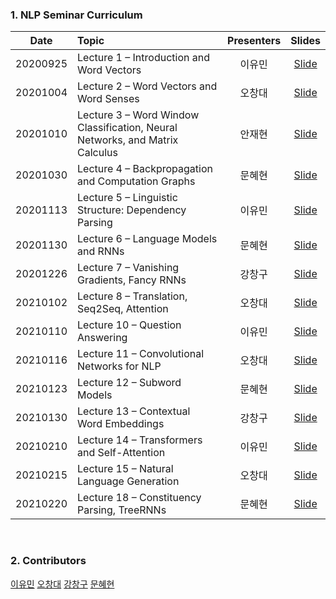 ### 1. NLP Seminar Curriculum 

|       Date       | Topic | Presenters | Slides |
|:----------------:|:----------------------------------------|:----------:|:------:
| 20200925 |   Lecture 1 – Introduction and Word Vectors | 이유민 | [Slide]()
| 20201004 |   Lecture 2 – Word Vectors and Word Senses | 오창대 | [Slide]()
| 20201010 |   Lecture 3 – Word Window Classification, Neural Networks, and Matrix Calculus | 안재현 | [Slide]()
| 20201030 |   Lecture 4 – Backpropagation and Computation Graphs | 문혜현 | [Slide](https://github.com/yourmean/UOS-NLP-Seminar/blob/master/Slides/lec04_Backpropagation_and_Computationgraphs.pdf)
| 20201113 |   Lecture 5 – Linguistic Structure: Dependency Parsing | 이유민 | [Slide]()
| 20201130 |   Lecture 6 – Language Models and RNNs | 문혜현 | [Slide](https://github.com/yourmean/UOS-NLP-Seminar/blob/master/Slides/lec06_Languagemodels_and_RNNs.pdf)
| 20201226 |   Lecture 7 – Vanishing Gradients, Fancy RNNs | 강창구 | [Slide](https://github.com/yourmean/UOS-NLP-Seminar/blob/master/Slides/lec07_Vanishing_Gradient_Fancy_RNNs.pdf)
| 20210102 |   Lecture 8 – Translation, Seq2Seq, Attention | 오창대 | [Slide](https://github.com/yourmean/UOS-NLP-Seminar/blob/master/Slides/lec08_seq2seqAttention.pdf)
| 20210110 |   Lecture 10 – Question Answering | 이유민 | [Slide]()
| 20210116 |   Lecture 11 – Convolutional Networks for NLP | 오창대 | [Slide](https://github.com/yourmean/UOS-NLP-Seminar/blob/master/Slides/lec11_CNNforNLP.pdf)
| 20210123 |   Lecture 12 – Subword Models | 문혜현 | [Slide](https://github.com/yourmean/UOS-NLP-Seminar/blob/master/Slides/lec12_Subword_models.pdf)
| 20210130 |   Lecture 13 – Contextual Word Embeddings | 강창구 | [Slide](https://github.com/yourmean/UOS-NLP-Seminar/blob/master/Slides/lec13_Contextual_Word_Embedding.pdf)
| 20210210 |   Lecture 14 – Transformers and Self-Attention | 이유민 | [Slide]()
| 20210215 |   Lecture 15 – Natural Language Generation | 오창대 | [Slide]()
| 20210220 |   Lecture 18 – Constituency Parsing, TreeRNNs | 문혜현 | [Slide](https://github.com/yourmean/UOS-NLP-Seminar/blob/master/Slides/lec18_Constituency%20Parsing%2C%20TreeRNNs.pdf)
<br/>

### 2. Contributors
[이유민](https://github.com/yourmean)
[오창대](https://github.com/changdaeoh)
[강창구](https://github.com/rxdcxdrnine)
[문혜현](https://github.com/hyehyeonmoon)
